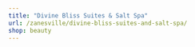 ```yaml
---
title: "Divine Bliss Suites & Salt Spa"
url: /zanesville/divine-bliss-suites-and-salt-spa/
shop: beauty
---
```

